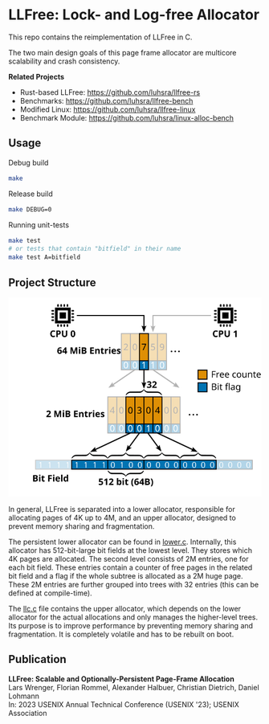 # LLFree: Lock- and Log-free Allocator

This repo contains the reimplementation of LLFree in C.

The two main design goals of this page frame allocator are multicore scalability and crash consistency.


**Related Projects**
- Rust-based LLFree: https://github.com/luhsra/llfree-rs
- Benchmarks: https://github.com/luhsra/llfree-bench
- Modified Linux: https://github.com/luhsra/llfree-linux
- Benchmark Module: https://github.com/luhsra/linux-alloc-bench


## Usage

Debug build
```sh
make
```

Release build
```sh
make DEBUG=0
```

Running unit-tests
```sh
make test
# or tests that contain "bitfield" in their name
make test A=bitfield
```


## Project Structure

![LLFree Architecture](fig/llfree-arch.svg)

In general, LLFree is separated into a lower allocator, responsible for allocating pages of 4K up to 4M, and an upper allocator, designed to prevent memory sharing and fragmentation.

The persistent lower allocator can be found in [lower.c](src/lower.c).
Internally, this allocator has 512-bit-large bit fields at the lowest level.
They stores which 4K pages are allocated.
The second level consists of 2M entries, one for each bit field. These entries contain a counter of free pages in the related bit field and a flag if the whole subtree is allocated as a 2M huge page.
These 2M entries are further grouped into trees with 32 entries (this can be defined at compile-time).

The [llc.c](src/llc.c) file contains the upper allocator, which depends on the lower allocator for the actual allocations and only manages the higher-level trees.
Its purpose is to improve performance by preventing memory sharing and fragmentation.
It is completely volatile and has to be rebuilt on boot.

## Publication

**LLFree: Scalable and Optionally-Persistent Page-Frame Allocation**<br>
Lars Wrenger, Florian Rommel, Alexander Halbuer, Christian Dietrich, Daniel Lohmann<br>
In: 2023 USENIX Annual Technical Conference (USENIX '23); USENIX Association
